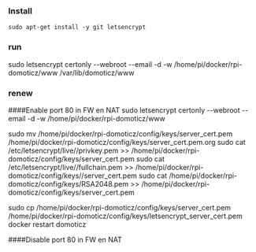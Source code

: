 ### Install
```
sudo apt-get install -y git letsencrypt

```

### run

sudo letsencrypt certonly --webroot --email <email> -d <site> -w /home/pi/docker/rpi-domoticz/www
/var/lib/domoticz/www



### renew

####Enable port 80 in FW en NAT
sudo letsencrypt certonly --webroot --email <email> -d <site> -w /home/pi/docker/rpi-domoticz/www

sudo mv /home/pi/docker/rpi-domoticz/config/keys/server_cert.pem /home/pi/docker/rpi-domoticz/config/keys/server_cert.pem.org 
sudo cat /etc/letsencrypt/live/<site>/privkey.pem >> /home/pi/docker/rpi-domoticz/config/keys/server_cert.pem
sudo cat /etc/letsencrypt/live/<site>/fullchain.pem >> /home/pi/docker/rpi-domoticz/config/keys//server_cert.pem
sudo cat /home/pi/docker/rpi-domoticz/config/keys/RSA2048.pem >> /home/pi/docker/rpi-domoticz/config/keys/server_cert.pem

sudo cp /home/pi/docker/rpi-domoticz/config/keys/server_cert.pem /home/pi/docker/rpi-domoticz/config/keys/letsencrypt_server_cert.pem
docker restart domoticz


####Disable port 80 in FW en NAT